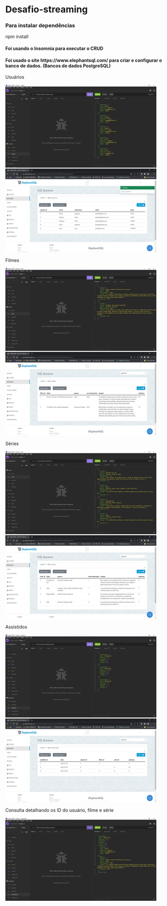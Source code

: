 # Desafio-streaming

<h3>Para instalar dependências</h3>
<p>npm install</p>

<h4>Foi usando o Insomnia para executar o CRUD</h4>
<h4>Foi usado o site https://www.elephantsql.com/ para criar e configurar o banco de dados. (Bancos de dados PostgreSQL)</h4>

<div>
  <p>Usuários</p>
  <img src="/prints/getUsuarios.jpg" height="260" width="470">
  <img src="/prints/tabelaUsuarios.jpg" height="260" width="470">
</div>

<div>
  <p>Filmes</p>
  <img src="/prints/getFilmes.jpg" height="260" width="470">  
  <img src="/prints/tabelaFilmes.jpg" height="260" width="470">
</div>

<div>
  <p>Séries</p>
  <img src="/prints/getSeries.jpg" height="260" width="470">
  <img src="/prints/tabelaSeries.jpg" height="260" width="470">
</div>

<div>
  <p>Assistidos</p>
  <img src="/prints/getAssistidos.jpg" height="260" width="470">
  <img src="/prints/tabelaAssistidos.jpg" height="260" width="470">
  <p>Consulta detalhando os ID do usuário, filme e série</p>
  <img src="/prints/getAssistidosDet.jpg" height="260" width="470">
</div>

